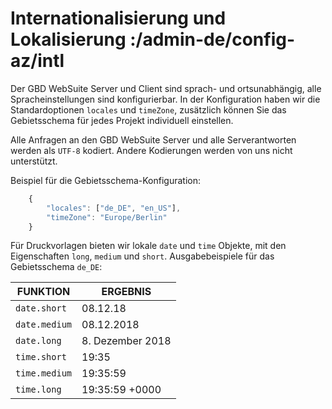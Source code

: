 # Internationalisierung und Lokalisierung :/admin-de/config-az/intl

Der GBD WebSuite Server und Client sind sprach- und ortsunabhängig, alle Spracheinstellungen sind konfigurierbar. In der Konfiguration haben wir die Standardoptionen ``locales`` und ``timeZone``, zusätzlich können Sie das Gebietsschema für jedes Projekt individuell einstellen.

Alle Anfragen an den GBD WebSuite Server und alle Serverantworten werden als ``UTF-8`` kodiert. Andere Kodierungen werden von uns nicht unterstützt.

Beispiel für die Gebietsschema-Konfiguration:

```javascript
    {
        "locales": ["de_DE", "en_US"],
        "timeZone": "Europe/Berlin"
    }
```

Für Druckvorlagen bieten wir lokale ``date`` und ``time`` Objekte, mit den Eigenschaften ``long``, ``medium`` und ``short``. Ausgabebeispiele für das Gebietsschema ``de_DE``:

|FUNKTION|ERGEBNIS|
|---|---|
| ``date.short`` | 08.12.18 |
| ``date.medium`` | 08.12.2018 |
| ``date.long`` | 8\. Dezember 2018 |
| ``time.short`` | 19:35 |
| ``time.medium`` | 19:35:59 |
| ``time.long`` | 19:35:59 +0000 |
